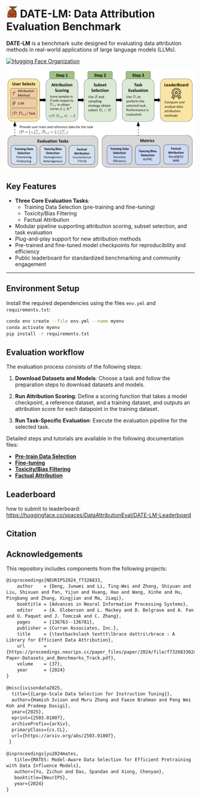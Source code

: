 # <img src="assets/logo.png" alt="DATE-LM Logo" width="30">  DATE-LM: Data Attribution Evaluation Benchmark
**DATE-LM** is a benchmark suite designed for evaluating data attribution methods in real-world applications of large language models (LLMs).


[![Hugging Face Organization](https://img.shields.io/badge/%F0%9F%A4%97%20Hugging%20Face-DataAttributionEval-blue?style=flat-square&labelColor=gray)](https://huggingface.co/DataAttributionEval)

![Overview](assets/overview.png)


## Key Features

- **Three Core Evaluation Tasks**:
  - Training Data Selection (pre-training and fine-tuning)
  - Toxicity/Bias Filtering
  - Factual Attribution
- Modular pipeline supporting attribution scoring, subset selection, and task evaluation
- Plug-and-play support for new attribution methods
- Pre-trained and fine-tuned model checkpoints for reproducibility and efficiency
- Public leaderboard for standardized benchmarking and community engagement

---

## Environment Setup

Install the required dependencies using the files `env.yml` and `requirements.txt`:

```bash
conda env create --file env.yml --name myenv
conda activate myenv
pip install -r requirements.txt
```

## Evaluation workflow
The evaluation process consists of the following steps:

1. **Download Datasets and Models**: Choose a task and follow the preparation steps to download datasets and models.  

2. **Run Attribution Scoring**: Define a scoring function that takes a model checkpoint, a reference dataset, and a training dataset, and outputs an attribution score for each datapoint in the training dataset. 

3. **Run Task-Specific Evaluation**: Execute the evaluation pipeline for the selected task.

Detailed steps and tutorials are available in the following documentation files:

- **[Pre-train Data Selection](pretrain_data_selection.md)**
- **[Fine-tuning](finetune_data_selection.md)**
- **[Toxicity/Bias Filtering](Applications.md)**
- **[Factual Attribution](Applications.md)**


## Leaderboard
how to submit to leaderboard: 
https://huggingface.co/spaces/DataAttributionEval/DATE-LM-Leaderboard

## Citation

## Acknowledgements
This repository includes components from the following projects:
```
@inproceedings{NEURIPS2024_f7326833,
    author    = {Deng, Junwei and Li, Ting-Wei and Zhang, Shiyuan and Liu, Shixuan and Pan, Yijun and Huang, Hao and Wang, Xinhe and Hu, Pingbang and Zhang, Xingjian and Ma, Jiaqi},
    booktitle = {Advances in Neural Information Processing Systems},
    editor    = {A. Globerson and L. Mackey and D. Belgrave and A. Fan and U. Paquet and J. Tomczak and C. Zhang},
    pages     = {136763--136781},
    publisher = {Curran Associates, Inc.},
    title     = {\textbackslash texttt\lbrace dattri\rbrace : A Library for Efficient Data Attribution},
    url       = {https://proceedings.neurips.cc/paper_files/paper/2024/file/f732683302d91e47610b2416b4977a66-Paper-Datasets_and_Benchmarks_Track.pdf},
    volume    = {37},
    year      = {2024}
}

@misc{ivisondata2025,
  title={{Large-Scale Data Selection for Instruction Tuning}},
  author={Hamish Ivison and Muru Zhang and Faeze Brahman and Pang Wei Koh and Pradeep Dasigi},
  year={2025},
  eprint={2503.01807},
  archivePrefix={arXiv},
  primaryClass={cs.CL},
  url={https://arxiv.org/abs/2503.01807},
 }

@inproceedings{yu2024mates,
   title={MATES: Model-Aware Data Selection for Efficient Pretraining with Data Influence Models},
   author={Yu, Zichun and Das, Spandan and Xiong, Chenyan},
   booktitle={NeurIPS},
   year={2024}
}
```
